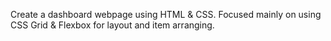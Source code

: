 Create a dashboard webpage using HTML & CSS. Focused mainly on using CSS Grid & Flexbox for layout and item arranging.